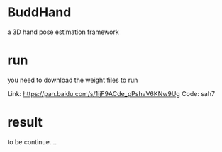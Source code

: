 # BuddHand
a 3D hand pose estimation framework

# run
you need to download the weight files to run

Link: https://pan.baidu.com/s/1ijF9ACde_pPshvV6KNw9Ug 
Code: sah7

# result
to be continue....
